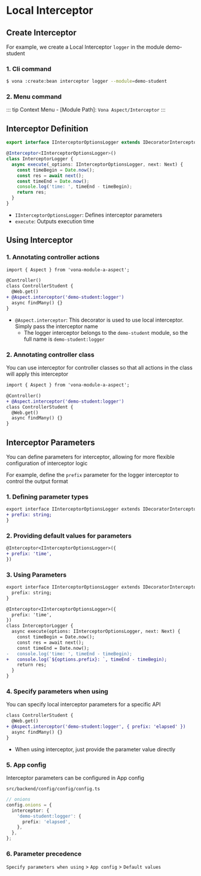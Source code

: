 # Local Interceptor

## Create Interceptor

For example, we create a Local Interceptor `logger` in the module demo-student

### 1. Cli command

``` bash
$ vona :create:bean interceptor logger --module=demo-student
```

### 2. Menu command

::: tip
Context Menu - [Module Path]: `Vona Aspect/Interceptor`
:::

## Interceptor Definition

``` typescript
export interface IInterceptorOptionsLogger extends IDecoratorInterceptorOptions {}

@Interceptor<IInterceptorOptionsLogger>()
class InterceptorLogger {
  async execute(_options: IInterceptorOptionsLogger, next: Next) {
    const timeBegin = Date.now();
    const res = await next();
    const timeEnd = Date.now();
    console.log('time: ', timeEnd - timeBegin);
    return res;
  }
}
```

- `IInterceptorOptionsLogger`: Defines interceptor parameters
- `execute`: Outputs execution time

## Using Interceptor

### 1. Annotating controller actions

``` diff
import { Aspect } from 'vona-module-a-aspect';

@Controller()
class ControllerStudent {
  @Web.get()
+ @Aspect.interceptor('demo-student:logger')
  async findMany() {}
}
```

- `@Aspect.interceptor`: This decorator is used to use local interceptor. Simply pass the interceptor name
  - The logger interceptor belongs to the `demo-student` module, so the full name is `demo-student:logger`

### 2. Annotating controller class

You can use interceptor for controller classes so that all actions in the class will apply this interceptor

``` diff
import { Aspect } from 'vona-module-a-aspect';

@Controller()
+ @Aspect.interceptor('demo-student:logger')
class ControllerStudent {
  @Web.get()
  async findMany() {}
}
```

## Interceptor Parameters

You can define parameters for interceptor, allowing for more flexible configuration of interceptor logic

For example, define the `prefix` parameter for the logger interceptor to control the output format

### 1. Defining parameter types

``` diff
export interface IInterceptorOptionsLogger extends IDecoratorInterceptorOptions {
+ prefix: string;
}
```

### 2. Providing default values ​​for parameters

``` diff
@Interceptor<IInterceptorOptionsLogger>({
+ prefix: 'time',
})
```

### 3. Using Parameters

``` diff
export interface IInterceptorOptionsLogger extends IDecoratorInterceptorOptions {
  prefix: string;
}

@Interceptor<IInterceptorOptionsLogger>({
  prefix: 'time',
})
class InterceptorLogger {
  async execute(options: IInterceptorOptionsLogger, next: Next) {
    const timeBegin = Date.now();
    const res = await next();
    const timeEnd = Date.now();
-   console.log('time: ', timeEnd - timeBegin);
+   console.log(`${options.prefix}: `, timeEnd - timeBegin);
    return res;
  }
}
```

### 4. Specify parameters when using

You can specify local interceptor parameters for a specific API

``` diff
class ControllerStudent {
  @Web.get()
+ @Aspect.interceptor('demo-student:logger', { prefix: 'elapsed' })
  async findMany() {}
}
```

- When using interceptor, just provide the parameter value directly

### 5. App config

Interceptor parameters can be configured in App config

`src/backend/config/config/config.ts`

``` typescript
// onions
config.onions = {
  interceptor: {
    'demo-student:logger': {
      prefix: 'elapsed',
    },
  },
};
```

### 6. Parameter precedence

`Specify parameters when using` > `App config` > `Default values`
